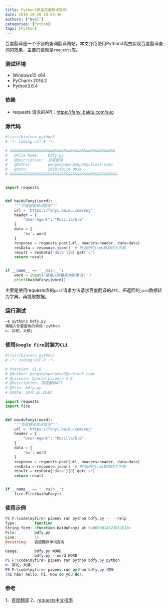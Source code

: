 ```yaml
---
title: Python3爬虫百度翻译查词
date: 2018-10-20 18:53:36
authors: ["Neal"]
categories: [Python]
tags: [Python]
---
```


百度翻译是一个不错的查词翻译网站，本文介绍使用Python3爬虫实现百度翻译查词的效果，主要的依赖是`requests`库。

<!--more-->

### 测试环境
- Windows10 x64
- PyCharm 2018.2
- Python3.6.4

### 依赖
- requests
请求的API：<https://fanyi.baidu.com/sug>

### 源代码

```py
#!/usr/bin/env python3
# -*- coding:utf-8 -*-

# &&&&&&&&&&&&&&&&&&&&&&&&&&&&&&&&&&&&&&&&&&&&&&&
#   @File Name:    bdfy.py
#   @Description:  百度翻译
#   @Author:       pengshp<pengshp3@outlook.com>
#   @date:         2018/10/14 0014
# &&&&&&&&&&&&&&&&&&&&&&&&&&&&&&&&&&&&&&&&&&&&&&&&


import requests


def baiduFanyi(word):
    """百度翻译单词查询"""
    url = 'https://fanyi.baidu.com/sug'
    header = {
        "User-Agent": "Mozilla/5.0"
    }
    data = {
        'kw': word
    }
    response = requests.post(url, headers=header, data=data)
    resData = response.json()  # 把返回的json数据转为字典
    result = resData['data'][0].get('v')
    return result


if __name__ == '__main__':
    word = input('请输入你要查询的单词：')
    print(baiduFanyi(word))

```

主要是使用requests库的`post`请求方法请求百度翻译的`API`，把返回的`json`数据转为字典，再提取数据。

### 运行测试

```sh
~$ python3 bdfy.py
请输入你要查询的单词：python
n. 巨蛇，大蟒;
```

### 使用`Google Fire`封装为`CLi`

```python
#!/usr/bin/env python3
# -*- coding:UTF-8 -*-

# @Version: v1.0
# @Author: pengshp<pengshp3@outlook.com>
# @License: Apache Licence 2.0
# @Description: 百度翻译API
# @File: bdfy.py
# @Date: 10月 26,2018

import requests
import fire


def baiduFanyi(word):
    """百度翻译单词查询"""
    url = 'https://fanyi.baidu.com/sug'
    header = {
        "User-Agent": "Mozilla/5.0"
    }
    data = {
        'kw': word
    }
    response = requests.post(url, headers=header, data=data)
    resData = response.json()  # 把返回的json数据转为字典
    result = resData['data'][0].get('v')
    return result


if __name__ == '__main__':
    fire.Fire(baiduFanyi)

```

### 使用示例

```powershell
PS F:\code\myfire> pipenv run python bdfy.py -- --help
Type:        function
String form: <function baiduFanyi at 0x000001A023011E18>
File:        bdfy.py
Line:        15
Docstring:   百度翻译单词查询

Usage:       bdfy.py WORD
             bdfy.py --word WORD
PS F:\code\myfire> pipenv run python bdfy.py python
n. 巨蛇，大蟒;
PS F:\code\myfire> pipenv run python bdfy.py 你好
[nǐ hǎo] hello; hi; How do you do!;
```



### 参考

1、[百度翻译](https://fanyi.baidu.com)
2、[requests中文指南](http://docs.python-requests.org/zh_CN/latest/user/quickstart.html)